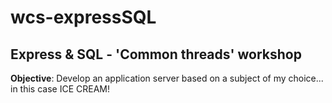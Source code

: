 # wcs-expressSQL

## Express & SQL - 'Common threads' workshop

**Objective**: Develop an application server based on a subject of my choice... in this case ICE CREAM!
